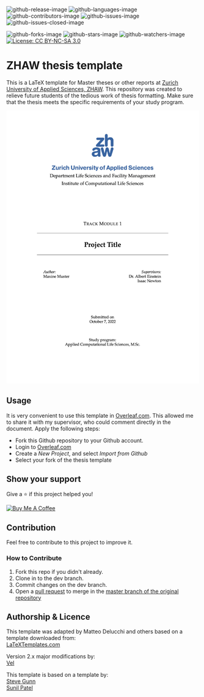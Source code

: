 <!-- badges: start -->
![github-release-image](https://img.shields.io/github/v/release/hfict-fr22/Vorlage-ATL-Latex)
![github-languages-image](https://img.shields.io/github/languages/top/hfict-fr22/Vorlage-ATL-Latex)
![github-contributors-image](https://img.shields.io/github/contributors/hfict-fr22/Vorlage-ATL-Latex)
![github-issues-image](https://img.shields.io/github/issues/hfict-fr22/Vorlage-ATL-Latex)
![github-issues-closed-image](https://img.shields.io/github/issues-closed-raw/hfict-fr22/Vorlage-ATL-Latex)

![github-forks-image](https://img.shields.io/github/forks/hfict-fr22/Vorlage-ATL-Latex?style=social)
![github-stars-image](https://img.shields.io/github/stars/hfict-fr22/Vorlage-ATL-Latex?style=social)
![github-watchers-image](https://img.shields.io/github/watchers/hfict-fr22/Vorlage-ATL-Latex?style=social)
[![License: CC BY-NC-SA 3.0](https://img.shields.io/badge/License-CC%20BY--NC--SA%203.0-lightgrey.svg)](https://creativecommons.org/licenses/by-nc-sa/3.0/)  
<!-- badges: end -->

# ZHAW thesis template

This is a LaTeX template for Master theses or other reports at [Zurich University of Applied Sciences, ZHAW](https://www.zhaw.ch/).
This repository was created to relieve future students of the tedious work of thesis formatting.  Make sure that the thesis meets the specific requirements of your study program.



![Title page of thesis](Figures/title-page.jpg)

## Usage

It is very convenient to use this template in [Overleaf.com](https://www.overleaf.com/). This allowed me to share it with my supervisor, who could comment directly in the document. Apply the following steps:

- Fork this Github repository to your Github account.
- Login to [Overleaf.com](https://www.overleaf.com/)
- Create a *New Project*, and select *Import from Github* 
- Select your fork of the thesis template

## Show your support

Give a ⭐ if this project helped you!

<a href="https://www.buymeacoffee.com/matd" target="_blank"><img src="https://cdn.buymeacoffee.com/buttons/v2/default-orange.png" alt="Buy Me A Coffee" style="height: 60px !important;width: 217px !important;" ></a>

## Contribution

Feel free to contribute to this project to improve it.

### How to Contribute

1. Fork this repo if you didn't already.
2. Clone in to the dev branch.
3. Commit changes on the dev branch.
4. Open a [pull request](https://docs.github.com/en/free-pro-team@latest/github/collaborating-with-issues-and-pull-requests/creating-a-pull-request-from-a-fork) to merge in the [master branch of the original repository](https://github.com/matteodelucchi/ZHAW_thesis-template/tree/master)

## Authorship \& Licence

This template was adapted by Matteo Delucchi and others based on a template downloaded from:  
[LaTeXTemplates.com](http://www.latextemplates.com/template/masters-doctoral-thesis)

Version 2.x major modifications by:  
[Vel](vel@latextemplates.com)

This template is based on a template by:  
[Steve Gunn](http://users.ecs.soton.ac.uk/srg/softwaretools/document/templates/)  
[Sunil Patel](http://www.sunilpatel.co.uk/thesis-template/)
